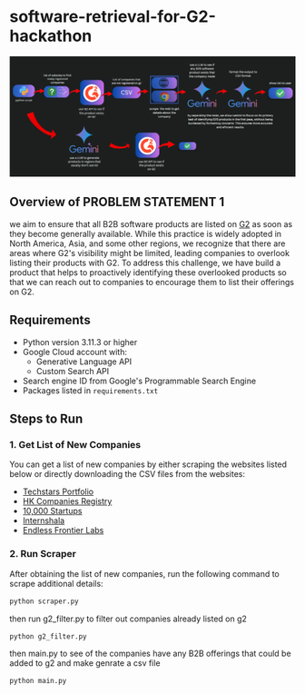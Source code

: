 # software-retrieval-for-G2-hackathon
![Image Alt text](/architecture.png "Architecture")

## Overview of PROBLEM STATEMENT 1
we aim to ensure that all B2B software products are listed on  [G2](https://www.g2.com/)  as soon as they become generally available. While this practice is widely adopted in North America, Asia, and some other regions, we recognize that there are areas where G2's visibility might be limited, leading companies to overlook listing their products with G2.
To address this challenge, we have build a product that helps to proactively identifying these overlooked products so that we can reach out to companies to encourage them to list their offerings on G2.


## Requirements

- Python version 3.11.3 or higher
- Google Cloud account with:
  - Generative Language API
  - Custom Search API
- Search engine ID from Google's Programmable Search Engine
- Packages listed in `requirements.txt`

## Steps to Run

### 1. Get List of New Companies

You can get a list of new companies by either scraping the websites listed below or directly downloading the CSV files from the websites:

- [Techstars Portfolio](https://www.techstars.com/portfolio)
- [HK Companies Registry](https://data.gov.hk/en-data/dataset/hk-cr-crdata-list-newly-registered-companies-2324)
- [10,000 Startups](https://10000startups.com/our-startups)
- [Internshala](https://internshala.com/internships/matching-preferences/)
- [Endless Frontier Labs](https://endlessfrontierlabs.com/startups/)

### 2. Run Scraper

After obtaining the list of new companies, run the following command to scrape additional details:

```bash
python scraper.py
```

then run g2_filter.py to filter out companies already listed on g2 
```bash
python g2_filter.py
```


then main.py to see of the companies have any B2B offerings that could be added to g2 and make genrate a csv file
```bash
python main.py
```


